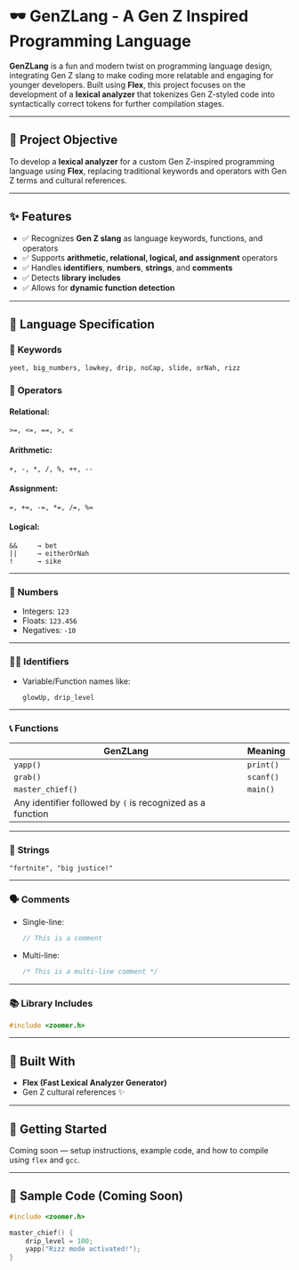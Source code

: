 # 🕶️ GenZLang - A Gen Z Inspired Programming Language

**GenZLang** is a fun and modern twist on programming language design, integrating Gen Z slang to make coding more relatable and engaging for younger developers. Built using **Flex**, this project focuses on the development of a **lexical analyzer** that tokenizes Gen Z-styled code into syntactically correct tokens for further compilation stages.

---

## 🧠 Project Objective

To develop a **lexical analyzer** for a custom Gen Z-inspired programming language using **Flex**, replacing traditional keywords and operators with Gen Z terms and cultural references.

---

## ✨ Features

- ✅ Recognizes **Gen Z slang** as language keywords, functions, and operators  
- ✅ Supports **arithmetic, relational, logical, and assignment** operators  
- ✅ Handles **identifiers**, **numbers**, **strings**, and **comments**  
- ✅ Detects **library includes**  
- ✅ Allows for **dynamic function detection**  

---

## 🧩 Language Specification

### 🔑 **Keywords**
```
yeet, big_numbers, lowkey, drip, noCap, slide, orNah, rizz
```

### 🧮 **Operators**

#### Relational:
```
>=, <=, ==, >, <
```

#### Arithmetic:
```
+, -, *, /, %, ++, --
```

#### Assignment:
```
=, +=, -=, *=, /=, %=
```

#### Logical:
```
&&     → bet  
||     → eitherOrNah  
!      → sike
```

---

### 🔢 **Numbers**
- Integers: `123`
- Floats: `123.456`
- Negatives: `-10`

---

### 🧑‍💻 **Identifiers**
- Variable/Function names like:
  ```
  glowUp, drip_level
  ```

---

### 📞 **Functions**
| GenZLang | Meaning        |
|----------|----------------|
| `yapp()` | `print()`      |
| `grab()` | `scanf()`      |
| `master_chief()` | `main()`      |
| Any identifier followed by `(` is recognized as a function |

---

### 💬 **Strings**
```
"fortnite", "big justice!"
```

---

### 🗣️ **Comments**

- Single-line:
  ```c
  // This is a comment
  ```

- Multi-line:
  ```c
  /* This is a multi-line comment */
  ```

---

### 📚 **Library Includes**
```c
#include <zoomer.h>
```

---

## 🔧 Built With

- **Flex (Fast Lexical Analyzer Generator)**
- Gen Z cultural references ✨

---

## 🚀 Getting Started

Coming soon — setup instructions, example code, and how to compile using `flex` and `gcc`.

---

## 🤘 Sample Code (Coming Soon)

```c
#include <zoomer.h>

master_chief() {
    drip_level = 100;
    yapp("Rizz mode activated!");
}
```


